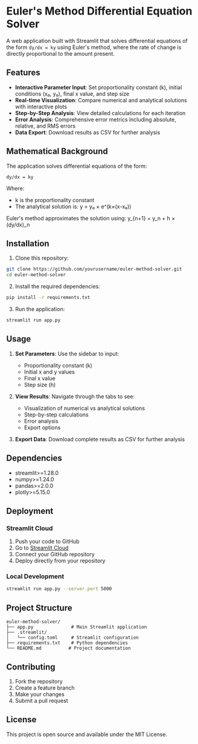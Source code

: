 # Euler's Method Differential Equation Solver

A web application built with Streamlit that solves differential equations of the form `dy/dx = ky` using Euler's method, where the rate of change is directly proportional to the amount present.

## Features

- **Interactive Parameter Input**: Set proportionality constant (k), initial conditions (x₀, y₀), final x value, and step size
- **Real-time Visualization**: Compare numerical and analytical solutions with interactive plots
- **Step-by-Step Analysis**: View detailed calculations for each iteration
- **Error Analysis**: Comprehensive error metrics including absolute, relative, and RMS errors
- **Data Export**: Download results as CSV for further analysis

## Mathematical Background

The application solves differential equations of the form:
```
dy/dx = ky
```

Where:
- k is the proportionality constant
- The analytical solution is: y = y₀ × e^(k×(x-x₀))

Euler's method approximates the solution using: y_{n+1} = y_n + h × (dy/dx)_n

## Installation

1. Clone this repository:
```bash
git clone https://github.com/yourusername/euler-method-solver.git
cd euler-method-solver
```

2. Install the required dependencies:
```bash
pip install -r requirements.txt
```

3. Run the application:
```bash
streamlit run app.py
```

## Usage

1. **Set Parameters**: Use the sidebar to input:
   - Proportionality constant (k)
   - Initial x and y values
   - Final x value
   - Step size (h)

2. **View Results**: Navigate through the tabs to see:
   - Visualization of numerical vs analytical solutions
   - Step-by-step calculations
   - Error analysis
   - Export options

3. **Export Data**: Download complete results as CSV for further analysis

## Dependencies

- streamlit>=1.28.0
- numpy>=1.24.0
- pandas>=2.0.0
- plotly>=5.15.0

## Deployment

### Streamlit Cloud
1. Push your code to GitHub
2. Go to [Streamlit Cloud](https://streamlit.io/cloud)
3. Connect your GitHub repository
4. Deploy directly from your repository

### Local Development
```bash
streamlit run app.py --server.port 5000
```

## Project Structure

```
euler-method-solver/
├── app.py              # Main Streamlit application
├── .streamlit/
│   └── config.toml     # Streamlit configuration
├── requirements.txt    # Python dependencies
└── README.md          # Project documentation
```

## Contributing

1. Fork the repository
2. Create a feature branch
3. Make your changes
4. Submit a pull request

## License

This project is open source and available under the MIT License.